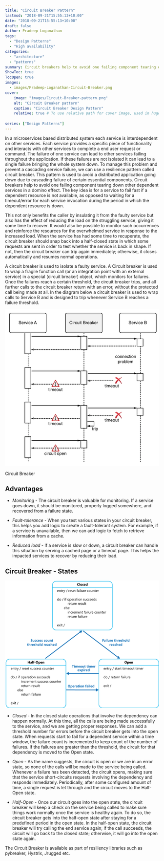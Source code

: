 ```yaml
---
title: "Circuit Breaker Pattern"
lastmod: "2018-09-21T15:55:13+10:00"
date: "2018-09-21T15:55:13+10:00"
draft: false
Author: Pradeep Loganathan
tags: 
  - "Design Patterns"
  - "High availability"
categories: 
  - "architecture"
  - "patterns"
summary: Circuit breakers help to avoid one failing component tearing down other dependent services in a domino effect. The key idea is for a service to fail fast if a dependent resource is not available, as opposed to waiting for a timeout/error for each service invocation during the period in which the dependent resource is down.
ShowToc: true
TocOpen: true
images:
  - images/Pradeep-Loganathan-Circuit-Breaker.png
cover:
    image: "images/Circuit-Breaker-pattern.png"
    alt: "Circuit Breaker pattern"
    caption: "Circuit Breaker Design Pattern"
    relative: true # To use relative path for cover image, used in hugo Page-bundle
 
series: ["Design Patterns"]
---
```

In a microservices based distributed system each service is interdependent on other services. Each service provides a specific piece of functionality and interacts with other services to complete a end user request or command. The failure of one service can lead to other services failing throughout the application. If these failures are not isolated it can lead to a single failure bringing the whole system down. To manage this problem and prevent a cascading service failure, we can use a resilience pattern called circuit breaker. This pattern is used to avoid a distributed application going down due to cascading failure of certain essential components. Circuit breakers help to avoid one failing component tearing down other dependent services in a domino effect. The key idea is for a service to fail fast if a dependent resource is not available, as opposed to waiting for a timeout/error for each service invocation during the period in which the dependent resource is down.

This not only benefits the caller by insulating it from the faulty service but also has the effect of reducing the load on the struggling service, giving it some time to recover. It would also be possible to monitor such occurrences and reinforce the resources for the overwhelmed service in response to the increased load. When the service has had some time to recuperate, the circuit breaker should snap back into a half-closed state in which some requests are sent in order to test whether the service is back in shape. If not, then the circuit breaker can trip again immediately; otherwise, it closes automatically and resumes normal operations.

A circuit breaker is used to isolate a faulty service. A Circuit breaker is used to wrap a fragile function call (or an integration point with an external service) in a special (circuit breaker) object, which monitors for failures. Once the failures reach a certain threshold, the circuit breaker trips, and all further calls to the circuit breaker return with an error, without the protected call being made at all. In the diagram below a circuit breaker is used to wrap calls to Service B and is designed to trip whenever Service B reaches a failure threshold.

![](images/Pradeep-Loganathan-Circuit-Breaker.png)

Circuit Breaker

## Advantages

* _Monitoring_ -  The circuit breaker is valuable for monitoring. If a service goes down, it should be monitored, properly logged somewhere, and recovered from a failure state.

* _Fault-tolerance_ -  When you test various states in your circuit breaker, this helps you add logic to create a fault-tolerant system. For example, if a service is unavailable, then we can add logic to fetch to retrieve information from a cache.

* _Reduced load_ - If a service is slow or down, a circuit breaker can handle this situation by serving a cached page or a timeout page. This helps the impacted services to recover by reducing their load.

## Circuit Breaker - States

![](images/circuit-breaker-diagram.png)


* _Closed_ -  In the closed state operations that involve the dependency can happen normally. At this time, all the calls are being made successfully to the service, and we are getting proper responses. We can add a threshold number for errors before the circuit breaker gets into the open state. When requests start to fail for a dependent service within a time window, the failure count is incremented to keep count of the number of failures. If the failures are greater than the threshold, the circuit for that dependency is moved to the Open state.

* _Open_ - As the name suggests, the circuit is open or we are in an error state, so none of the calls will be made to the service being called. Whenever a failure has been detected, the circuit opens, making sure that the service short-circuits requests involving the dependency and responds immediately. Periodically, after some configured amount of time, a single request is let through and the circuit moves to the Half-Open state.

* _Half-Open_ - Once our circuit goes into the open state, the circuit breaker will keep a check on the service being called to make sure things work normally once the service is healthy again. To do so, the circuit breaker gets into the half-open state after staying for a predefined period in the open state. In the half-open state, the circuit breaker will try calling the end service again; if the call succeeds, the circuit will go back to the closed state; otherwise, it will go into the open state again.

The Circuit Breaker is available as part of resiliency libraries such as pybreaker, Hystrix, Jrugged etc.
